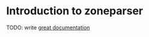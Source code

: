 # Introduction to zoneparser

TODO: write [great documentation](http://jacobian.org/writing/what-to-write/)

